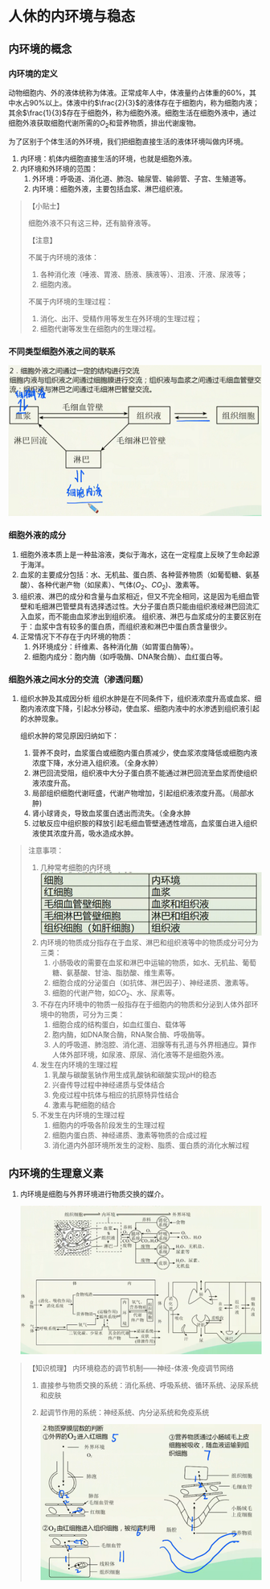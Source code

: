 # 人休的内环境与稳态

## 内环境的概念

### 内环境的定义

动物细胞内、外的液体统称为体液。正常成年人中，体液量约占体重的$60\%$，其中水占$90\%$以上。体液中约$\frac{2}{3}$的液体存在于细胞内，称为细胞内液；其余$\frac{1}{3}$存在于细胞外，称为细胞外液。细胞生活在细胞外液中，通过细胞外液获取细胞代谢所需的$O_2$和营养物质，排出代谢废物。

为了区别于个体生活的外环境，我们把细胞直接生活的液体环境叫做内环境。

1. 内环境：机体内细胞直接生活的环境，也就是细胞外液。
2. 内环境和外环境的范围：
   1. 外环境：呼吸道、消化道、肺泡、输尿管、输卵管、子宫、生殖道等。
   2. 内环境：细胞外液，主要包括血浆、淋巴组织液。

> 【小贴士】
>
> 细胞外液不只有这三种，还有脑脊液等。
>
> 【注意】
>
> 不属于内环境的液体：
>
> 1. 各种消化液（唾液、胃液、肠液、胰液等）、泪液、汗液、尿液等；
> 2. 细胞内液。
>
> 不属于内环境的生理过程：
>
> 1. 消化、出汗、受精作用等发生在外环境的生理过程；
> 2. 细胞代谢等发生在细胞内的生理过程。

### 不同类型细胞外液之间的联系

![01](image.png)

### 细胞外液的成分

1. 细胞外液本质上是一种盐溶液，类似于海水，这在一定程度上反映了生命起源于海洋。
2. 血浆的主要成分包括：水、无机盐、蛋白质、各种营养物质（如葡萄糖、氨基酸）、各种代谢产物（如尿素）、气体($O_2$、$CO_2$)、激素等。
3. 组织液、淋巴的成分和含量与血浆相近，但又不完全相同，这是因为毛细血管壁和毛细淋巴管壁具有选择透过性。大分子蛋白质只能由组织液经淋巴回流汇入血浆，而不能由血浆渗出到组织液。
   组织液、淋巴与血浆成分的主要区别在于：血浆中含有较多的蛋白质，而组织液和淋巴中蛋白质含量很少。
4. 正常情况下不存在于内环境的物质：
   1. 外环境成分：纤维素、各种消化酶（如胃蛋白酶等）。
   2. 细胞内成分：胞内酶（如呼吸酶、DNA聚合酶）、血红蛋白等。

### 细胞外液之间水分的交流（渗透问题）

1. 组织水肿及其成因分析
   组织水肿是在不同条件下，组织液浓度升高或血浆、细胞内液浓度下降，引起水分移动，使血浆、细胞内液中的水渗透到组织液引起的水肿现象。

   组织水肿的常见原因归纳如下：
   1. 营养不良时，血浆蛋白或细胞内蛋白质减少，使血浆浓度降低或细胞内液浓度下降，水分进入组织液。（全身水肿）
   2. 淋巴回流受阻，组织液中大分子蛋白质不能通过淋巴回流至血浆而使组织液浓度升高。
   3. 局部组织细胞代谢旺盛，代谢产物增加，引起组织液浓度升高。（局部水肿)
   4. 肾小球肾炎，导致血浆蛋白透出而流失。（全身水肿
   5. 过敏反应中组织胺的释放引起毛细血管壁通透性增高，血浆蛋白进入组织液使其浓度升高，吸水造成水肿。

> 注意事项：
>
> 1. 几种常考细胞的内环境
>    ![01](image-1.png)
> 2. 内环境的物质成分指存在于血浆、淋巴和组织液等中的物质成分可分为三类：
>    1. 小肠吸收的需要在血浆和淋巴中运输的物质，如水、无机盐、葡萄糖、氨基酸、甘油、脂肪酸、维生素等。
>    2. 细胞合成的分泌蛋白（如抗体、淋巴因子）、神经递质、激素等。
>    3. 细胞的代谢产物，如$CO_2$、水、尿素等。
> 3. 不存在内环境中的物质一般指存在于细胞内的物质和分泌到人体外部环境中的物质，可分为三类：
>    1. 细胞合成的结构蛋白，如血红蛋白、载体等
>    2. 胞内酶，如DNA聚合酶，RNA聚合酶、呼吸酶等。
>    3. 人的呼吸道、肺泡腔、消化道、泪腺等有孔道与外界相通应。算作人体外部环境，如尿液、原尿、消化液等不是细胞外液。
> 4. 发生在内环境的生理过程
>    1. 乳酸与碳酸氢钠作用生成乳酸钠和碳酸实现ρH的稳态
>    2. 兴奋传导过程中神经递质与受体结合
>    3. 免疫过程中抗体与相应的抗原特异性结合
>    4. 激素与靶细胞的结合
> 5. 不发生在内环境的生理过程
>    1. 细胞内的呼吸各阶段发生的生理过程
>    2. 细胞内蛋白质、神经递质、激素等物质的合成过程
>    3. 消化道内外部环境所发生的淀粉、脂质、蛋白质的消化水解过程

## 内环境的生理意义素

1. 内环境是细胞与外界环境进行物质交换的媒介。

   ![02](image-2.png)

> 【知识梳理】
> 内环境稳态的调节机制——神经-体液-免疫调节网络
>
> 1. 直接参与物质交换的系统：消化系统、呼吸系统、循环系统、泌尿系统和皮肤
> 2. 起调节作用的系统：神经系统、内分泌系统和免疫系统
>
>    ![03](image-4.png)
